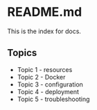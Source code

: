# README.md

This is the index for docs.

## Topics

- Topic 1 - resources
- Topic 2 - Docker
- Topic 3 - configuration
- Topic 4 - deployment
- Topic 5 - troubleshooting

